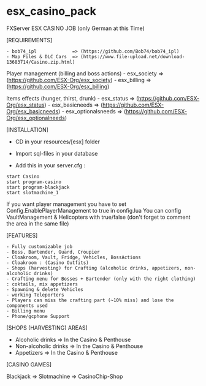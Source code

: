 # esx_casino_pack

FXServer ESX CASINO JOB (only German at this Time)

[REQUIREMENTS]

    - bob74_ipl             => (https://github.com/Bob74/bob74_ipl)
    - Map_Files & DLC Cars  => (https://www.file-upload.net/download-13683714/Casino.zip.html)

    
Player management (billing and boss actions)
    - esx_society => (https://github.com/ESX-Org/esx_society)
    - esx_billing => (https://github.com/ESX-Org/esx_billing)

Items effects (hunger, thirst, drunk)
    - esx_status => (https://github.com/ESX-Org/esx_status)
    - esx_basicneeds => (https://github.com/ESX-Org/esx_basicneeds)
    - esx_optionalsneeds => (https://github.com/ESX-Org/esx_optionalneeds)

[INSTALLATION]

- CD in your resources/[esx] folder

- Import sql-files in your database

- Add this in your server.cfg :

```
start Casino
start program-casino
start program-blackjack
start slotmachine_1
```

If you want player management you have to set Config.EnablePlayerManagement to true in config.lua 
You can config VaultManagement & Helicopters with true/false (don't forget to comment the area in the same file)

[FEATURES]

    - Fully customizable job
    - Boss, Bartender, Guard, Croupier 
    - Cloakroom, Vault, Fridge, Vehicles, BossActions
    - Cloakroom : (Casino Outfits)
    - Shops (harvesting) for Crafting (alcoholic drinks, appetizers, non-alcoholic drinks)
    - Crafting menu for Bosses + Bartender (only with the right clothing) : coktails, mix appetizers
    - Spawning & delete Vehicles
    - working Teleporters
    - Players can miss the crafting part (~10% miss) and lose the components used
    - Billing menu
    - Phone/gcphone Support

[SHOPS (HARVESTING) AREAS]

- Alcoholic drinks => In the Casino & Penthouse 
- Non-alcoholic drinks => In the Casino & Penthouse 
- Appetizers => In the Casino & Penthouse 

[CASINO GAMES]

Blackjack => 
Slotmachine => 
CasinoChip-Shop

